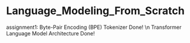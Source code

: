 # Language_Modeling_From_Scratch
assignment1:
Byte-Pair Encoding (BPE) Tokenizer Done! \n
Transformer Language Model Architecture Done!
